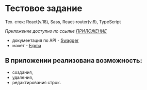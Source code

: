 # Тестовое задание

Тех. стек: React(v.18), Sass, React-router(v.6), TypeScript

*Приложение доступно по ссылке [ПРИЛОЖЕНИЕ](https://winds-file-system.web.app)*

- документация по API - [Swagger](http://185.244.172.108:8081/swagger-ui/index.html?url=/openapi.json#/outlay-string-controller/createRowInEntityUsingPOST)
- макет - [Figma](https://www.figma.com/file/yyls8AT1soKQ3Qpfl2Y3Nz/%D0%9C%D0%B0%D0%BA%D0%B5%D1%82-%D0%B4%D0%BB%D1%8F-%D1%82%D0%B5%D1%81%D1%82%D0%BE%D0%B2%D0%BE%D0%B3%D0%BE?node-id=0%3A1&t=DGBT5SFi5ys11yUk-0)

## В приложении реализована возможность:
- создания,
- удаления,
- редактирования строк.





